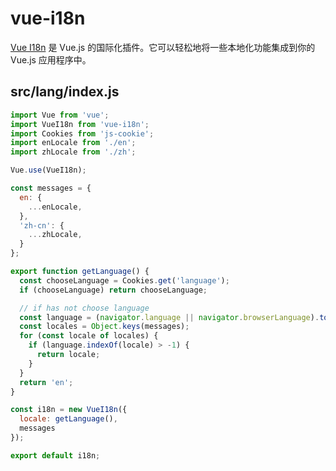 # vue-i18n

[Vue I18n](https://kazupon.github.io/vue-i18n/zh/) 是 Vue.js 的国际化插件。它可以轻松地将一些本地化功能集成到你的 Vue.js 应用程序中。

## src/lang/index.js

``` js
import Vue from 'vue';
import VueI18n from 'vue-i18n';
import Cookies from 'js-cookie';
import enLocale from './en';
import zhLocale from './zh';

Vue.use(VueI18n);

const messages = {
  en: {
    ...enLocale,
  },
  'zh-cn': {
    ...zhLocale,
  }
};

export function getLanguage() {
  const chooseLanguage = Cookies.get('language');
  if (chooseLanguage) return chooseLanguage;

  // if has not choose language
  const language = (navigator.language || navigator.browserLanguage).toLowerCase();
  const locales = Object.keys(messages);
  for (const locale of locales) {
    if (language.indexOf(locale) > -1) {
      return locale;
    }
  }
  return 'en';
}

const i18n = new VueI18n({
  locale: getLanguage(),
  messages
});

export default i18n;
```

